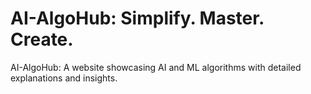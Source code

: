 # AI-AlgoHub: Simplify. Master. Create.
AI-AlgoHub: A website showcasing AI and ML algorithms with detailed explanations and insights.
